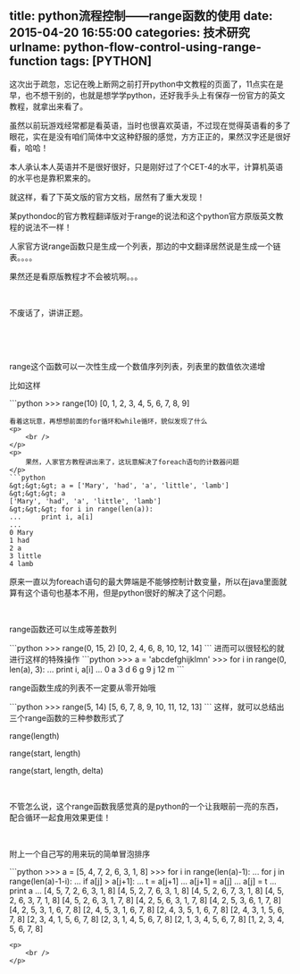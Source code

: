 title: python流程控制——range函数的使用
date: 2015-04-20 16:55:00
categories: 技术研究
urlname: python-flow-control-using-range-function
tags: [PYTHON]
---
<p>
	这次出于疏忽，忘记在晚上断网之前打开python中文教程的页面了，11点实在是早，也不想干别的，也就是想学学python，还好我手头上有保存一份官方的英文教程，就拿出来看了。
</p>
<p>
	虽然以前玩游戏经常都是看英语，当时也很喜欢英语，不过现在觉得英语看的多了眼花，实在是没有咱们简体中文这种舒服的感觉，方方正正的，果然汉字还是很好看，哈哈！
</p>
<p>
	本人承认本人英语并不是很好很好，只是刚好过了个CET-4的水平，计算机英语的水平也是靠积累来的。
</p>
<p>
	就这样，看了下英文版的官方文档，居然有了重大发现！
</p>
<p>
	某pythondoc的官方教程翻译版对于range的说法和这个python官方原版英文教程的说法不一样！
</p>
<p>
	人家官方说range函数只是生成一个列表，那边的中文翻译居然说是生成一个链表。。。。
</p>
<p>
	果然还是看原版教程才不会被坑啊。。。
</p>
<p>
	<br />
</p>
<p>
	不废话了，讲讲正题。
</p>
<p>
	<!--more-->
</p>
<p>
	<br />
</p>
<p>
	<br />
</p>
<p>
	range这个函数可以一次性生成一个数值序列列表，列表里的数值依次递增
</p>
<p>
	比如这样
</p>
```python
&gt;&gt;&gt; range(10)
[0, 1, 2, 3, 4, 5, 6, 7, 8, 9]

```
看着这玩意，再想想前面的for循环和while循环，貌似发现了什么
<p>
	<br />
</p>
<p>
	果然，人家官方教程讲出来了，这玩意解决了foreach语句的计数器问题
</p>
```python
&gt;&gt;&gt; a = ['Mary', 'had', 'a', 'little', 'lamb']
&gt;&gt;&gt; a
['Mary', 'had', 'a', 'little', 'lamb']
&gt;&gt;&gt; for i in range(len(a)):
...     print i, a[i]
... 
0 Mary
1 had
2 a
3 little
4 lamb

```
原来一直以为foreach语句的最大弊端是不能够控制计数变量，所以在java里面就算有这个语句也基本不用，但是python很好的解决了这个问题。
<p>
	<br />
</p>
<p>
	range函数还可以生成等差数列
</p>
```python
&gt;&gt;&gt; range(0, 15, 2)
[0, 2, 4, 6, 8, 10, 12, 14]
```
进而可以很轻松的就进行这样的特殊操作
```python
&gt;&gt;&gt; a = 'abcdefghijklmn'
&gt;&gt;&gt; for i in range(0, len(a), 3):
...     print i, a[i]
... 
0 a
3 d
6 g
9 j
12 m
```
<p>
	range函数生成的列表不一定要从零开始哦
</p>
```python
&gt;&gt;&gt; range(5, 14)
[5, 6, 7, 8, 9, 10, 11, 12, 13]
```
这样，就可以总结出三个range函数的三种参数形式了
<p>
	range(length)
</p>
<p>
	range(start, length)
</p>
<p>
	range(start, length, delta)
</p>
<p>
	<br />
</p>
<p>
	不管怎么说，这个range函数我感觉真的是python的一个让我眼前一亮的东西，配合循环一起食用效果更佳！
</p>
<p>
	<br />
</p>
<p>
	附上一个自己写的用来玩的简单冒泡排序
</p>
```python
&gt;&gt;&gt; a = [5, 4, 7, 2, 6, 3, 1, 8]
&gt;&gt;&gt; for i in range(len(a)-1):
...     for j in range(len(a)-1-i):
...             if a[j] &gt; a[j+1]:
...                     t = a[j+1]
...                     a[j+1] = a[j]
...                     a[j] = t
...                     print a
... 
[4, 5, 7, 2, 6, 3, 1, 8]
[4, 5, 2, 7, 6, 3, 1, 8]
[4, 5, 2, 6, 7, 3, 1, 8]
[4, 5, 2, 6, 3, 7, 1, 8]
[4, 5, 2, 6, 3, 1, 7, 8]
[4, 2, 5, 6, 3, 1, 7, 8]
[4, 2, 5, 3, 6, 1, 7, 8]
[4, 2, 5, 3, 1, 6, 7, 8]
[2, 4, 5, 3, 1, 6, 7, 8]
[2, 4, 3, 5, 1, 6, 7, 8]
[2, 4, 3, 1, 5, 6, 7, 8]
[2, 3, 4, 1, 5, 6, 7, 8]
[2, 3, 1, 4, 5, 6, 7, 8]
[2, 1, 3, 4, 5, 6, 7, 8]
[1, 2, 3, 4, 5, 6, 7, 8]

```
<p>
	<br />
</p>